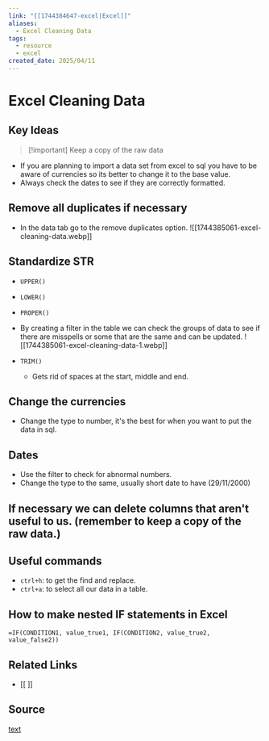 ```yaml
---
link: "[[1744384647-excel|Excel]]"
aliases:
  - Excel Cleaning Data
tags:
  - resource
  - excel
created_date: 2025/04/11
---
```

# Excel Cleaning Data
## Key Ideas
>[!important] Keep a copy of the raw data

- If you are planning to import a data set from excel to sql you have to be aware of currencies so its better to change it to the base value.
- Always check the dates to see if they are correctly formatted.
## Remove all duplicates if necessary
- In the data tab go to the remove duplicates option.
![[1744385061-excel-cleaning-data.webp]]
## Standardize STR
- `UPPER()`
- `LOWER()`
- `PROPER()`
- By creating a filter in the table we can check the groups of data to see if there are misspells or some that are the same and can be updated.
![[1744385061-excel-cleaning-data-1.webp]]

- `TRIM()`
	- Gets rid of spaces at the start, middle and end.

## Change the currencies
- Change the type to number, it's the best for when you want to put the data in sql.

## Dates
- Use the filter to check for abnormal numbers.
- Change the type to the same, usually short date to have (29/11/2000)
## If necessary we can delete columns that aren't useful to us. **(remember to keep a copy of the raw data.)**
## Useful commands
- `ctrl+h`: to get the find and replace.
- `ctrl+a`: to select all our data in a table.
## How to make nested IF statements in Excel
```excel
=IF(CONDITION1, value_true1, IF(CONDITION2, value_true2, value_false2))
```
## Related Links
- [[ ]]
## Source
[text](url) 
